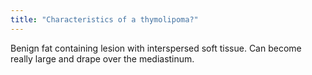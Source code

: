 ```yaml
---
title: "Characteristics of a thymolipoma?"
---
```

Benign fat containing lesion with interspersed soft tissue. Can become really large and drape over the mediastinum.

